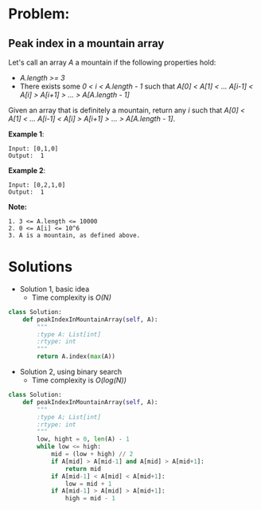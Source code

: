  # Problem: 
 
## Peak index in a mountain array

Let's call an array *A* a mountain if the following properties hold:

- *A.length >= 3* 
- There exists some *0 < i < A.length - 1* such that *A[0] < A[1] < ... A[i-1] < A[i] > A[i+1] > ... > A[A.length - 1]*

Given an array that is definitely a mountain, return any *i* such that *A[0] < A[1] < … A[i-1] < A[i] > A[i+1] > … > A[A.length - 1]*.

**Example 1**:

    Input: [0,1,0]
    Output:  1

**Example 2**:

    Input: [0,2,1,0]
    Output:  1

**Note:**

    1. 3 <= A.length <= 10000
    2. 0 <= A[i] <= 10^6
    3. A is a mountain, as defined above.

# Solutions
- Solution 1, basic idea
    - Time complexity is *O(N)*

```python
class Solution:
	def peakIndexInMountainArray(self, A):
		"""
		:type A: List[int]
		:rtype: int
		"""
		return A.index(max(A))

```

- Solution 2, using binary search
    - Time complexity is *O(log(N))*

```python
class Solution:
	def peakIndexInMountainArray(self, A):
		"""
		:type A; List[int]
		:rtype: int
		"""
		low, hight = 0, len(A) - 1
		while low <= high:
			mid = (low + high) // 2
			if A[mid] > A[mid-1] and A[mid] > A[mid+1]:
				return mid
			if A[mid-1] < A[mid] < A[mid+1]:
				low = mid + 1
			if A[mid-1] > A[mid] > A[mid+1]:
				high = mid - 1

```
